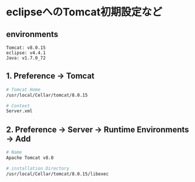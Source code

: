 # eclipseへのTomcat初期設定など

## environments

```
Tomcat: v8.0.15
eclipse: v4.4.1
Java: v1.7.0_72
```

## 1. Preference -> Tomcat

```.sh
# Tomcat Home
/usr/local/Cellar/tomcat/8.0.15

# Context
Server.xml
```

## 2. Preference -> Server -> Runtime Environments -> Add

```.sh
# Name
Apache Tomcat v8.0

# installation Directory
/usr/local/Cellar/tomcat/8.0.15/libexec
```
